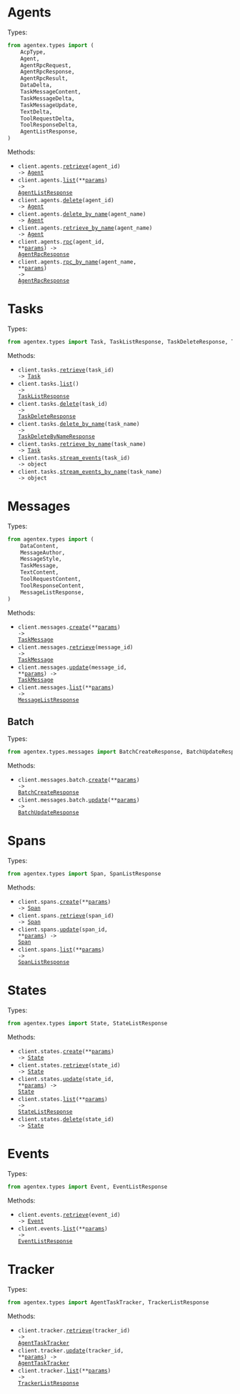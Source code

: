 # Agents

Types:

```python
from agentex.types import (
    AcpType,
    Agent,
    AgentRpcRequest,
    AgentRpcResponse,
    AgentRpcResult,
    DataDelta,
    TaskMessageContent,
    TaskMessageDelta,
    TaskMessageUpdate,
    TextDelta,
    ToolRequestDelta,
    ToolResponseDelta,
    AgentListResponse,
)
```

Methods:

- <code title="get /agents/{agent_id}">client.agents.<a href="./src/agentex/resources/agents.py">retrieve</a>(agent_id) -> <a href="./src/agentex/types/agent.py">Agent</a></code>
- <code title="get /agents">client.agents.<a href="./src/agentex/resources/agents.py">list</a>(\*\*<a href="src/agentex/types/agent_list_params.py">params</a>) -> <a href="./src/agentex/types/agent_list_response.py">AgentListResponse</a></code>
- <code title="delete /agents/{agent_id}">client.agents.<a href="./src/agentex/resources/agents.py">delete</a>(agent_id) -> <a href="./src/agentex/types/agent.py">Agent</a></code>
- <code title="delete /agents/name/{agent_name}">client.agents.<a href="./src/agentex/resources/agents.py">delete_by_name</a>(agent_name) -> <a href="./src/agentex/types/agent.py">Agent</a></code>
- <code title="get /agents/name/{agent_name}">client.agents.<a href="./src/agentex/resources/agents.py">retrieve_by_name</a>(agent_name) -> <a href="./src/agentex/types/agent.py">Agent</a></code>
- <code title="post /agents/{agent_id}/rpc">client.agents.<a href="./src/agentex/resources/agents.py">rpc</a>(agent_id, \*\*<a href="src/agentex/types/agent_rpc_params.py">params</a>) -> <a href="./src/agentex/types/agent_rpc_response.py">AgentRpcResponse</a></code>
- <code title="post /agents/name/{agent_name}/rpc">client.agents.<a href="./src/agentex/resources/agents.py">rpc_by_name</a>(agent_name, \*\*<a href="src/agentex/types/agent_rpc_by_name_params.py">params</a>) -> <a href="./src/agentex/types/agent_rpc_response.py">AgentRpcResponse</a></code>

# Tasks

Types:

```python
from agentex.types import Task, TaskListResponse, TaskDeleteResponse, TaskDeleteByNameResponse
```

Methods:

- <code title="get /tasks/{task_id}">client.tasks.<a href="./src/agentex/resources/tasks.py">retrieve</a>(task_id) -> <a href="./src/agentex/types/task.py">Task</a></code>
- <code title="get /tasks">client.tasks.<a href="./src/agentex/resources/tasks.py">list</a>() -> <a href="./src/agentex/types/task_list_response.py">TaskListResponse</a></code>
- <code title="delete /tasks/{task_id}">client.tasks.<a href="./src/agentex/resources/tasks.py">delete</a>(task_id) -> <a href="./src/agentex/types/task_delete_response.py">TaskDeleteResponse</a></code>
- <code title="delete /tasks/name/{task_name}">client.tasks.<a href="./src/agentex/resources/tasks.py">delete_by_name</a>(task_name) -> <a href="./src/agentex/types/task_delete_by_name_response.py">TaskDeleteByNameResponse</a></code>
- <code title="get /tasks/name/{task_name}">client.tasks.<a href="./src/agentex/resources/tasks.py">retrieve_by_name</a>(task_name) -> <a href="./src/agentex/types/task.py">Task</a></code>
- <code title="get /tasks/{task_id}/stream">client.tasks.<a href="./src/agentex/resources/tasks.py">stream_events</a>(task_id) -> object</code>
- <code title="get /tasks/name/{task_name}/stream">client.tasks.<a href="./src/agentex/resources/tasks.py">stream_events_by_name</a>(task_name) -> object</code>

# Messages

Types:

```python
from agentex.types import (
    DataContent,
    MessageAuthor,
    MessageStyle,
    TaskMessage,
    TextContent,
    ToolRequestContent,
    ToolResponseContent,
    MessageListResponse,
)
```

Methods:

- <code title="post /messages">client.messages.<a href="./src/agentex/resources/messages/messages.py">create</a>(\*\*<a href="src/agentex/types/message_create_params.py">params</a>) -> <a href="./src/agentex/types/task_message.py">TaskMessage</a></code>
- <code title="get /messages/{message_id}">client.messages.<a href="./src/agentex/resources/messages/messages.py">retrieve</a>(message_id) -> <a href="./src/agentex/types/task_message.py">TaskMessage</a></code>
- <code title="put /messages/{message_id}">client.messages.<a href="./src/agentex/resources/messages/messages.py">update</a>(message_id, \*\*<a href="src/agentex/types/message_update_params.py">params</a>) -> <a href="./src/agentex/types/task_message.py">TaskMessage</a></code>
- <code title="get /messages">client.messages.<a href="./src/agentex/resources/messages/messages.py">list</a>(\*\*<a href="src/agentex/types/message_list_params.py">params</a>) -> <a href="./src/agentex/types/message_list_response.py">MessageListResponse</a></code>

## Batch

Types:

```python
from agentex.types.messages import BatchCreateResponse, BatchUpdateResponse
```

Methods:

- <code title="post /messages/batch">client.messages.batch.<a href="./src/agentex/resources/messages/batch.py">create</a>(\*\*<a href="src/agentex/types/messages/batch_create_params.py">params</a>) -> <a href="./src/agentex/types/messages/batch_create_response.py">BatchCreateResponse</a></code>
- <code title="put /messages/batch">client.messages.batch.<a href="./src/agentex/resources/messages/batch.py">update</a>(\*\*<a href="src/agentex/types/messages/batch_update_params.py">params</a>) -> <a href="./src/agentex/types/messages/batch_update_response.py">BatchUpdateResponse</a></code>

# Spans

Types:

```python
from agentex.types import Span, SpanListResponse
```

Methods:

- <code title="post /spans">client.spans.<a href="./src/agentex/resources/spans.py">create</a>(\*\*<a href="src/agentex/types/span_create_params.py">params</a>) -> <a href="./src/agentex/types/span.py">Span</a></code>
- <code title="get /spans/{span_id}">client.spans.<a href="./src/agentex/resources/spans.py">retrieve</a>(span_id) -> <a href="./src/agentex/types/span.py">Span</a></code>
- <code title="patch /spans/{span_id}">client.spans.<a href="./src/agentex/resources/spans.py">update</a>(span_id, \*\*<a href="src/agentex/types/span_update_params.py">params</a>) -> <a href="./src/agentex/types/span.py">Span</a></code>
- <code title="get /spans">client.spans.<a href="./src/agentex/resources/spans.py">list</a>(\*\*<a href="src/agentex/types/span_list_params.py">params</a>) -> <a href="./src/agentex/types/span_list_response.py">SpanListResponse</a></code>

# States

Types:

```python
from agentex.types import State, StateListResponse
```

Methods:

- <code title="post /states">client.states.<a href="./src/agentex/resources/states.py">create</a>(\*\*<a href="src/agentex/types/state_create_params.py">params</a>) -> <a href="./src/agentex/types/state.py">State</a></code>
- <code title="get /states/{state_id}">client.states.<a href="./src/agentex/resources/states.py">retrieve</a>(state_id) -> <a href="./src/agentex/types/state.py">State</a></code>
- <code title="put /states/{state_id}">client.states.<a href="./src/agentex/resources/states.py">update</a>(state_id, \*\*<a href="src/agentex/types/state_update_params.py">params</a>) -> <a href="./src/agentex/types/state.py">State</a></code>
- <code title="get /states">client.states.<a href="./src/agentex/resources/states.py">list</a>(\*\*<a href="src/agentex/types/state_list_params.py">params</a>) -> <a href="./src/agentex/types/state_list_response.py">StateListResponse</a></code>
- <code title="delete /states/{state_id}">client.states.<a href="./src/agentex/resources/states.py">delete</a>(state_id) -> <a href="./src/agentex/types/state.py">State</a></code>

# Events

Types:

```python
from agentex.types import Event, EventListResponse
```

Methods:

- <code title="get /events/{event_id}">client.events.<a href="./src/agentex/resources/events.py">retrieve</a>(event_id) -> <a href="./src/agentex/types/event.py">Event</a></code>
- <code title="get /events">client.events.<a href="./src/agentex/resources/events.py">list</a>(\*\*<a href="src/agentex/types/event_list_params.py">params</a>) -> <a href="./src/agentex/types/event_list_response.py">EventListResponse</a></code>

# Tracker

Types:

```python
from agentex.types import AgentTaskTracker, TrackerListResponse
```

Methods:

- <code title="get /tracker/{tracker_id}">client.tracker.<a href="./src/agentex/resources/tracker.py">retrieve</a>(tracker_id) -> <a href="./src/agentex/types/agent_task_tracker.py">AgentTaskTracker</a></code>
- <code title="put /tracker/{tracker_id}">client.tracker.<a href="./src/agentex/resources/tracker.py">update</a>(tracker_id, \*\*<a href="src/agentex/types/tracker_update_params.py">params</a>) -> <a href="./src/agentex/types/agent_task_tracker.py">AgentTaskTracker</a></code>
- <code title="get /tracker">client.tracker.<a href="./src/agentex/resources/tracker.py">list</a>(\*\*<a href="src/agentex/types/tracker_list_params.py">params</a>) -> <a href="./src/agentex/types/tracker_list_response.py">TrackerListResponse</a></code>
